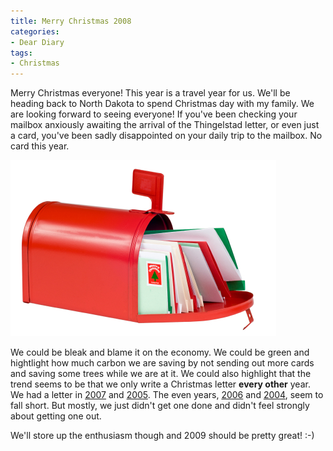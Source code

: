 ```yaml
---
title: Merry Christmas 2008
categories:
- Dear Diary
tags:
- Christmas
---
```


Merry Christmas everyone! This year is a travel year for us. We'll be heading back to North Dakota to spend Christmas day with my family. We are looking forward to seeing everyone!
If you've been checking your mailbox anxiously awaiting the arrival of the Thingelstad letter, or even just a card, you've been sadly disappointed on your daily trip to the mailbox. No card this year.

![Mailbox with Christmas Cards.jpg](/assets/posts/2008/mailbox-with-christmas-cards.jpg)

We could be bleak and blame it on the economy. We could be green and hightlight how much carbon we are saving by not sending out more cards and saving some trees while we are at it. We could also highlight that the trend seems to be that we only write a Christmas letter **every other** year. We had a letter in [2007](/thingelstad/2007-holiday-letter) and [2005](/thingelstad/2005-christmas-letter). The even years, [2006](/thingelstad/merry-christmas-2006) and [2004](/thingelstad/merry-christmas), seem to fall short. But mostly, we just didn't get one done and didn't feel strongly about getting one out.

We'll store up the enthusiasm though and 2009 should be pretty great! :-)
